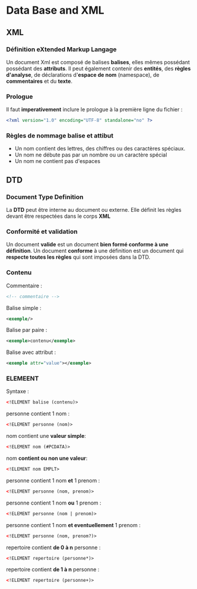 # Data Base and XML

## XML
### Définition eXtended Markup Langage

Un document Xml est composé de balises **balises**, elles mêmes possédant possédant des **attributs**. Il peut également contenir des **entités**, des **règles d'analyse**, de déclarations d'**espace de nom** (namespace), de **commentaires** et du **texte**.

### Prologue

Il faut **imperativement** inclure le prologue à la première ligne du fichier :
````xml
<?xml version="1.0" encoding="UTF-8" standalone="no" ?>
````
### Règles de nommage balise et attibut

- Un nom contient des lettres, des chiffres ou des caractères spéciaux.
- Un nom ne débute pas par un nombre ou un caractère spécial
- Un nom ne contient pas d'espaces


## DTD

### Document Type Definition

La **DTD** peut être interne au document ou externe. Elle définit les règles devant être respectées dans le corps **XML**

### Conformité et validation

Un document **valide** est un document **bien formé conforme à une définition**. Un document **conforme** à une définition est un document qui **respecte toutes les règles** qui sont imposées dans la DTD.


### Contenu 

Commentaire :
````xml
<!-- commentaire -->
````

Balise simple :
````xml
<exemple/>
````

Balise par paire :
````xml
<exemple>contenu</exemple>
````

Balise avec attribut :
````xml
<exemple attr="value"></exemple>
````

### ELEMEENT

Syntaxe :
````xml
<!ELEMENT balise (contenu)>
````

personne contient 1 nom :
````xml
<!ELEMENT personne (nom)>
````

nom contient une **valeur simple**:
````xml
<!ELEMENT nom (#PCDATA)>
````

nom **contient ou non une valeur**:
````xml
<!ELEMENT nom EMPLT>
````

personne contient 1 nom **et** 1 prenom :
````xml
<!ELEMENT personne (nom, prenom)>
````

personne contient 1 nom **ou** 1 prenom :
````xml
<!ELEMENT personne (nom | prenom)>
````
personne contient 1 nom **et eventuellement** 1 prenom :
````xml
<!ELEMENT personne (nom, prenom?)>
````
repertoire contient **de 0 à n** personne :
````xml
<!ELEMENT repertoire (personne*)>
````

repertoire contient **de 1 à n** personne :
````xml
<!ELEMENT repertoire (personne+)>
````

















